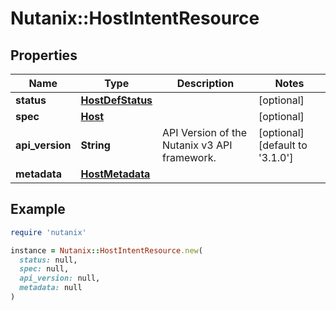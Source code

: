 # Nutanix::HostIntentResource

## Properties

| Name | Type | Description | Notes |
| ---- | ---- | ----------- | ----- |
| **status** | [**HostDefStatus**](HostDefStatus.md) |  | [optional] |
| **spec** | [**Host**](Host.md) |  | [optional] |
| **api_version** | **String** | API Version of the Nutanix v3 API framework. | [optional][default to &#39;3.1.0&#39;] |
| **metadata** | [**HostMetadata**](HostMetadata.md) |  |  |

## Example

```ruby
require 'nutanix'

instance = Nutanix::HostIntentResource.new(
  status: null,
  spec: null,
  api_version: null,
  metadata: null
)
```

